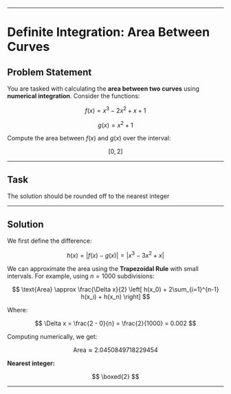 
---

# Definite Integration: Area Between Curves 

## Problem Statement

You are tasked with calculating the **area between two curves** using **numerical integration**. Consider the functions:

$$
f(x) = x^3 - 2x^2 + x + 1
$$

$$
g(x) = x^2 + 1
$$

Compute the area between $f(x)$ and $g(x)$ over the interval:

$$
[0, 2]
$$


---

## Task

The solution should be  rounded off to the nearest integer

---


## Solution

We first define the difference:

$$
h(x) = |f(x) - g(x)| = |x^3 - 3x^2 + x|
$$

We can approximate the area using the **Trapezoidal Rule** with small intervals. For example, using $n = 1000$ subdivisions:

$$
\text{Area} \approx \frac{\Delta x}{2} \left[ h(x_0) + 2\sum_{i=1}^{n-1} h(x_i) + h(x_n) \right]
$$

Where:

$$
\Delta x = \frac{2 - 0}{n} = \frac{2}{1000} = 0.002
$$

Computing numerically, we get:

$$
\text{Area} \approx  2.0450849718229454
$$

**Nearest integer:**

$$
\boxed{2}
$$

---




